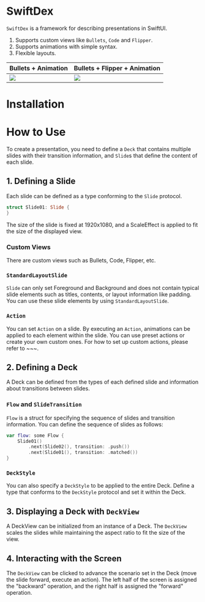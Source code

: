 # SwiftDex
`SwiftDex` is a framework for describing presentations in SwiftUI.
1. Supports custom views like `Bullets`, `Code` and `Flipper`.
2. Supports animations with simple syntax.
3. Flexible layouts.

| Bullets + Animation | Bullets + Flipper + Animation |
| --- | --- |
| <img src="https://github.com/hagmas/swift-dex/assets/7201608/9a9ec959-10ef-4385-8783-ec0911b899cb"> | <img src="https://github.com/hagmas/swift-dex/assets/7201608/c9ecbf05-d4cf-4ebb-b229-e6ce2ea4ace6"> |

# Installation

# How to Use
To create a presentation, you need to define a `Deck` that contains multiple slides with their transition information, and `Slide`s that define the content of each slide.

## 1. Defining a Slide
Each slide can be defined as a type conforming to the `Slide` protocol.
```swift
struct Slide01: Slide {
}
```
The size of the slide is fixed at 1920x1080, and a ScaleEffect is applied to fit the size of the displayed view.

### Custom Views
There are custom views such as Bullets, Code, Flipper, etc.

### `StandardLayoutSlide`
`Slide` can only set Foreground and Background and does not contain typical slide elements such as titles, contents, or layout information like padding. You can use these slide elements by using `StandardLayoutSlide`.

### `Action`
You can set `Action` on a slide. By executing an `Action`, animations can be applied to each element within the slide. You can use preset actions or create your own custom ones. For how to set up custom actions, please refer to ~~~.

## 2. Defining a Deck
A Deck can be defined from the types of each defined slide and information about transitions between slides.

### `Flow` and `SlideTransition`
`Flow` is a struct for specifying the sequence of slides and transition information. You can define the sequence of slides as follows:
```swift
var flow: some Flow {
    Slide01()
        .next(Slide02(), transition: .push())
        .next(Slide01(), transition: .matched())
}
```

### `DeckStyle`
You can also specify a `DeckStyle` to be applied to the entire Deck. Define a type that conforms to the `DeckStyle` protocol and set it within the Deck.

## 3. Displaying a Deck with `DeckView`
A DeckView can be initialized from an instance of a Deck. The `DeckView` scales the slides while maintaining the aspect ratio to fit the size of the view.

## 4. Interacting with the Screen
The `DeckView` can be clicked to advance the scenario set in the Deck (move the slide forward, execute an action). The left half of the screen is assigned the "backward" operation, and the right half is assigned the "forward" operation.

